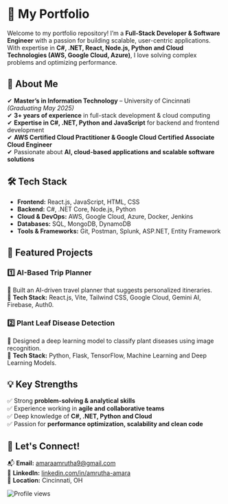 # 🚀 My Portfolio  

Welcome to my portfolio repository! I’m a **Full-Stack Developer & Software Engineer** with a passion for building scalable, user-centric applications. With expertise in **C#, .NET, React, Node.js, Python and Cloud Technologies (AWS, Google Cloud, Azure)**, I love solving complex problems and optimizing performance.  

## 🌟 About Me  
✔ **Master’s in Information Technology** – University of Cincinnati *(Graduating May 2025)*  
✔ **3+ years of experience** in full-stack development & cloud computing  
✔ **Expertise in C#, .NET, Python and JavaScript** for backend and frontend development  
✔ **AWS Certified Cloud Practitioner & Google Cloud Certified Associate Cloud Engineer**  
✔ Passionate about **AI, cloud-based applications and scalable software solutions**  

## 🛠️ Tech Stack  
- **Frontend:** React.js, JavaScript, HTML, CSS  
- **Backend:** C#, .NET Core, Node.js, Python  
- **Cloud & DevOps:** AWS, Google Cloud, Azure, Docker, Jenkins  
- **Databases:** SQL, MongoDB, DynamoDB  
- **Tools & Frameworks:** Git, Postman, Splunk, ASP.NET, Entity Framework  

## 🚀 Featured Projects  
### 1️⃣ **AI-Based Trip Planner**  
🔹 Built an AI-driven travel planner that suggests personalized itineraries.  
🔹 **Tech Stack:** React.js, Vite, Tailwind CSS, Google Cloud, Gemini AI, Firebase, Auth0.  

### 2️⃣ **Plant Leaf Disease Detection**  
🔹 Designed a deep learning model to classify plant diseases using image recognition.  
🔹 **Tech Stack:** Python, Flask, TensorFlow, Machine Learning and Deep Learning Models.  


## 💡 Key Strengths  
✅ Strong **problem-solving & analytical skills**  
✅ Experience working in **agile and collaborative teams**  
✅ Deep knowledge of **C#, .NET, Python and Cloud**  
✅ Passion for **performance optimization, scalability and clean code**  

## 📩 Let's Connect!  
📬 **Email:** amaraamrutha9@gmail.com  
🔗 **LinkedIn:** [linkedin.com/in/amrutha-amara](https://www.linkedin.com/in/amrutha-amara)  
📍 **Location:** Cincinnati, OH  

![Profile views](https://komarev.com/ghpvc/?username=AmruthaAmara1&color=brightgreen)
